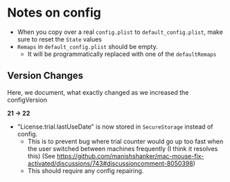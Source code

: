 #  Notes on config

- When you copy over a real `config.plist` to `default_config.plist`, make sure to reset the `State` values
- `Remaps` in `default_config.plist` should be empty.
    - It will be programmatically replaced with one of the `defaultRemaps`


## Version Changes

Here, we document, what exactly changed as we increased the configVersion

**21 -> 22**

- "License.trial.lastUseDate" is now stored in `SecureStorage` instead of config. 
    - This is to prevent bug where trial counter would go up too fast when the user switched between machines frequently (I think it resolves this) (See https://github.com/manishshanker/mac-mouse-fix-activated/discussions/743#discussioncomment-8050398)
    - This should require any config repairing.
